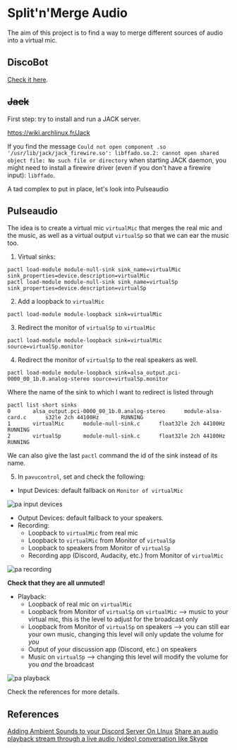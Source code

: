 # Split'n'Merge Audio
The aim of this project is to find a way to merge different sources of audio into a virtual mic.

## DiscoBot
[Check it here](Discord_music_bot.md).

## ~~Jack~~
First step: try to install and run a JACK server.

https://wiki.archlinux.fr/Jack


If you find the message
```Could not open component .so '/usr/lib/jack/jack_firewire.so': libffado.so.2: cannot open shared object file: No such file or directory```
when starting JACK daemon, you might need to install a firewire driver (even if you don't have a firewire input): `libffado`.

A tad complex to put in place, let's look into Pulseaudio

## Pulseaudio
The idea is to create a virtual mic `virtualMic` that merges the real mic and the music, as well as a virtual output `virtualSp` so that we can ear the music too.

1. Virtual sinks:
```
pactl load-module module-null-sink sink_name=virtualMic sink_properties=device.description=virtualMic
pactl load-module module-null-sink sink_name=virtualSp sink_properties=device.description=virtualSp
```

2. Add a loopback to `virtualMic`
```
pactl load-module module-loopback sink=virtualMic
```

3. Redirect the monitor of `virtualSp` to `virtualMic`
```
pactl load-module module-loopback sink=virtualMic source=virtualSp.monitor
```

4. Redirect the monitor of `virtualSp` to the real speakers as well.
```
pactl load-module module-loopback sink=alsa_output.pci-0000_00_1b.0.analog-stereo source=virtualSp.monitor
```
Where the name of the sink to which I want to redirect is listed through
```
pactl list short sinks
0       alsa_output.pci-0000_00_1b.0.analog-stereo      module-alsa-card.c      s32le 2ch 44100Hz       RUNNING
1       virtualMic      module-null-sink.c      float32le 2ch 44100Hz   RUNNING
2       virtualSp       module-null-sink.c      float32le 2ch 44100Hz   RUNNING

```
We can also give the last `pactl` command the id of the sink instead of its name.

5. In `pavucontrol`, set and check the following:
- Input Devices: default fallback on `Monitor of virtualMic`

![pa input devices](images/pa_input_devices.png)

- Output Devices: default fallback to your speakers.
- Recording:
  - Loopback to `virtualMic` from real mic
  - Loopback to `virtualMic` from Monitor of `virtualSp`
  - Loopback to speakers from Monitor of `virtualSp`
  - Recording app (Discord, Audacity, etc.) from Monitor of `virtualMic`

![pa recording](images/pa_recording.png)

**Check that they are all unmuted!**

- Playback:
  - Loopback of real mic on `virtualMic`
  - Loopback from Monitor of `virtualSp` on `virtualMic` --> music to your virtual mic, this is the level to adjust for the broadcast only
  - Loopback from Monitor of `virtualSp` on speakers --> you can still ear your own music, changing this level will only update the volume for *you*
  - Output of your discussion app (Discord, etc.)  on speakers
  - Music on `virtualSp` --> changing this level will modify the volume for you *and* the broadcast

![pa playback](images/pa_playback.png)

Check the references for more details.


## References
[Adding Ambient Sounds to your Discord Server On LInux](https://phpboyscout.uk/adding-ambient-sounds-to-your-discord-server-on-linux/)
[Share an audio playback stream through a live audio (video) conversation like Skype](https://askubuntu.com/questions/421014/share-an-audio-playback-stream-through-a-live-audio-video-conversation-like-sk)
